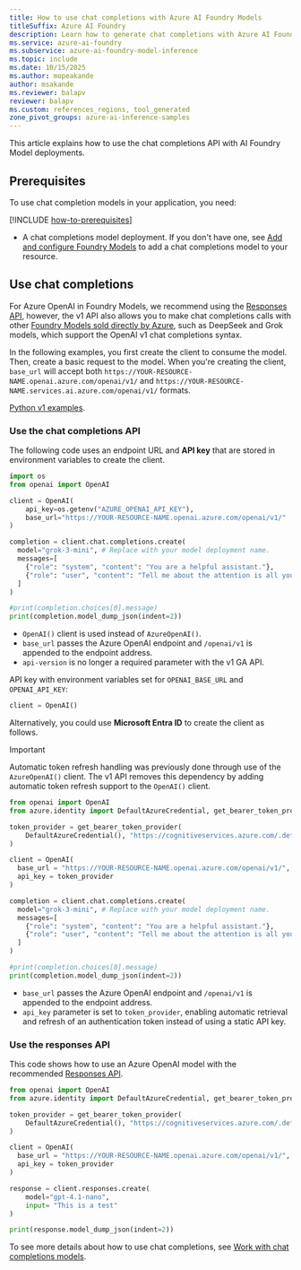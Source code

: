 ```yaml
---
title: How to use chat completions with Azure AI Foundry Models
titleSuffix: Azure AI Foundry
description: Learn how to generate chat completions with Azure AI Foundry Models
ms.service: azure-ai-foundry
ms.subservice: azure-ai-foundry-model-inference
ms.topic: include
ms.date: 10/15/2025
ms.author: mopeakande
author: msakande
ms.reviewer: balapv
reviewer: balapv
ms.custom: references_regions, tool_generated
zone_pivot_groups: azure-ai-inference-samples
---
```


This article explains how to use the chat completions API with AI Foundry Model deployments.

## Prerequisites

To use chat completion models in your application, you need:

[!INCLUDE [how-to-prerequisites](../how-to-prerequisites.md)]

* A chat completions model deployment. If you don't have one, see [Add and configure Foundry Models](../../how-to/create-model-deployments.md) to add a chat completions model to your resource.


## Use chat completions

For Azure OpenAI in Foundry Models, we recommend using the [Responses API](../../../openai/supported-languages.md), however, the v1 API also allows you to make chat completions calls with other [Foundry Models sold directly by Azure](../../concepts/models-sold-directly-by-azure.md), such as DeepSeek and Grok models, which support the OpenAI v1 chat completions syntax.

In the following examples, you first create the client to consume the model. Then, create a basic request to the model. When you're creating the client, `base_url` will accept both `https://YOUR-RESOURCE-NAME.openai.azure.com/openai/v1/` and `https://YOUR-RESOURCE-NAME.services.ai.azure.com/openai/v1/` formats.

[Python v1 examples](../../../openai/supported-languages.md).

### Use the chat completions API

The following code uses an endpoint URL and **API key** that are stored in environment variables to create the client.

```python
import os
from openai import OpenAI

client = OpenAI(
    api_key=os.getenv("AZURE_OPENAI_API_KEY"),
    base_url="https://YOUR-RESOURCE-NAME.openai.azure.com/openai/v1/"
)

completion = client.chat.completions.create(
  model="grok-3-mini", # Replace with your model deployment name.
  messages=[
    {"role": "system", "content": "You are a helpful assistant."},
    {"role": "user", "content": "Tell me about the attention is all you need paper"}
  ]
)

#print(completion.choices[0].message)
print(completion.model_dump_json(indent=2))
```

- `OpenAI()` client is used instead of `AzureOpenAI()`.
- `base_url` passes the Azure OpenAI endpoint and `/openai/v1` is appended to the endpoint address.
- `api-version` is no longer a required parameter with the v1 GA API.

API key with environment variables set for `OPENAI_BASE_URL` and `OPENAI_API_KEY`:

```python
client = OpenAI()
```


Alternatively, you could use **Microsoft Entra ID** to create the client as follows.

> [!IMPORTANT]
> Automatic token refresh handling was previously done through use of the `AzureOpenAI()` client. The v1 API removes this dependency by adding automatic token refresh support to the `OpenAI()` client.

```python
from openai import OpenAI
from azure.identity import DefaultAzureCredential, get_bearer_token_provider

token_provider = get_bearer_token_provider(
    DefaultAzureCredential(), "https://cognitiveservices.azure.com/.default"
)

client = OpenAI(  
  base_url = "https://YOUR-RESOURCE-NAME.openai.azure.com/openai/v1/",  
  api_key = token_provider  
)

completion = client.chat.completions.create(
  model="grok-3-mini", # Replace with your model deployment name.
  messages=[
    {"role": "system", "content": "You are a helpful assistant."},
    {"role": "user", "content": "Tell me about the attention is all you need paper"}
  ]
)

#print(completion.choices[0].message)
print(completion.model_dump_json(indent=2))
```

- `base_url` passes the Azure OpenAI endpoint and `/openai/v1` is appended to the endpoint address.
- `api_key` parameter is set to `token_provider`, enabling automatic retrieval and refresh of an authentication token instead of using a static API key.

### Use the responses API

This code shows how to use an Azure OpenAI model with the recommended [Responses API](../../../openai/supported-languages.md).

```python
from openai import OpenAI
from azure.identity import DefaultAzureCredential, get_bearer_token_provider

token_provider = get_bearer_token_provider(
    DefaultAzureCredential(), "https://cognitiveservices.azure.com/.default"
)

client = OpenAI(  
  base_url = "https://YOUR-RESOURCE-NAME.openai.azure.com/openai/v1/",  
  api_key = token_provider  
)

response = client.responses.create(
    model="gpt-4.1-nano",
    input= "This is a test" 
)

print(response.model_dump_json(indent=2)) 
```


To see more details about how to use chat completions, see [Work with chat completions models](../../../openai/how-to/chatgpt.md).


